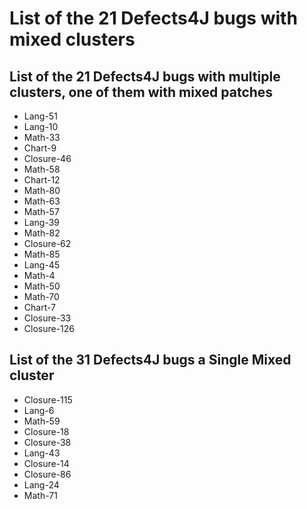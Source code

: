 # List of the 21 Defects4J bugs with mixed clusters


## List of the 21 Defects4J bugs with multiple clusters, one of them with mixed patches

* Lang-51
* Lang-10
* Math-33
* Chart-9
* Closure-46
* Math-58
* Chart-12
* Math-80
* Math-63
* Math-57
* Lang-39
* Math-82
* Closure-62
* Math-85
* Lang-45
* Math-4
* Math-50
* Math-70
* Chart-7
* Closure-33
* Closure-126


## List of the 31 Defects4J bugs a Single Mixed cluster

* Closure-115
* Lang-6
* Math-59
* Closure-18
* Closure-38
* Lang-43
* Closure-14
* Closure-86
* Lang-24
* Math-71